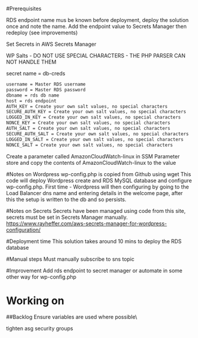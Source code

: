 #Prerequisites

RDS endpoint name mus be known before deployment, deploy the solution once and note the name.
Add the endpoint value to Secrets Manager then redeploy (see improvements)

Set Secrets in AWS Secrets Manager

WP Salts - DO NOT USE SPECIAL CHARACTERS - THE PHP PARSER CAN NOT HANDLE THEM

secret name = db-creds
```sh
username = Master RDS username	
password = Master RDS password	
dbname = rds db name
host = rds endpoint
AUTH_KEY = Create your own salt values, no special characters
SECURE_AUTH_KEY	= Create your own salt values, no special characters 
LOGGED_IN_KEY = Create your own salt values, no special characters    
NONCE_KEY =	Create your own salt values, no special characters        
AUTH_SALT =	Create your own salt values, no special characters        
SECURE_AUTH_SALT = Create your own salt values, no special characters 
LOGGED_IN_SALT = Create your own salt values, no special characters   
NONCE_SALT = Create your own salt values, no special characters       	
```

Create a parameter called AmazonCloudWatch-linux in SSM Parameter store and copy the contents of AmazonCloudWatch-linux to the value   

#Notes on Wordpress
wp-config.php is copied from Github using wget
This code will deploy Wordpress create and RDS MySQL database and configure wp-config.php. 
First time - Wordpress will then configuring by going to the Load Balancer dns name and entering details in the welcome page, after this the setup is written to the db and so persists.

#Notes on Secrets
Secrets have been managed using code from this site, secrets must be set in Secrets Manager manually.
https://www.rayheffer.com/aws-secrets-manager-for-wordpress-configuration/

#Deployment time
This solution takes around 10 mins to deploy the RDS database

#Manual steps
Must manually subscribe to sns topic

#Improvement
Add rds endpoint to secret manager or automate in some other way for wp-config.php

# Working on

##Backlog
Ensure variables are used where possible\

tighten asg security groups
